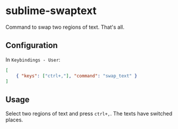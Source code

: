 sublime-swaptext
================

Command to swap two regions of text. That's all.

Configuration
-------------
In `Keybindings - User`:

```json
[
    { "keys": ["ctrl+,"], "command": "swap_text" }
]
```

Usage
-----
Select two regions of text and press `ctrl+,`. The texts have switched places.